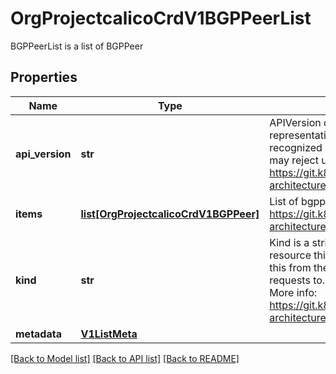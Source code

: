 # OrgProjectcalicoCrdV1BGPPeerList

BGPPeerList is a list of BGPPeer
## Properties
Name | Type | Description | Notes
------------ | ------------- | ------------- | -------------
**api_version** | **str** | APIVersion defines the versioned schema of this representation of an object. Servers should convert recognized schemas to the latest internal value, and may reject unrecognized values. More info: https://git.k8s.io/community/contributors/devel/sig-architecture/api-conventions.md#resources | [optional] 
**items** | [**list[OrgProjectcalicoCrdV1BGPPeer]**](OrgProjectcalicoCrdV1BGPPeer.md) | List of bgppeers. More info: https://git.k8s.io/community/contributors/devel/sig-architecture/api-conventions.md | 
**kind** | **str** | Kind is a string value representing the REST resource this object represents. Servers may infer this from the endpoint the kubernetes.client submits requests to. Cannot be updated. In CamelCase. More info: https://git.k8s.io/community/contributors/devel/sig-architecture/api-conventions.md#types-kinds | [optional] 
**metadata** | [**V1ListMeta**](V1ListMeta.md) |  | [optional] 

[[Back to Model list]](../README.md#documentation-for-models) [[Back to API list]](../README.md#documentation-for-api-endpoints) [[Back to README]](../README.md)


